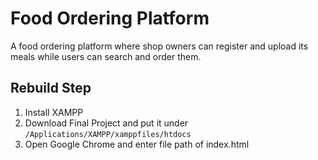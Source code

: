 # Food Ordering Platform

A food ordering platform where shop owners can register and upload its meals while users can search and order them.

## Rebuild Step
1. Install XAMPP
2. Download Final Project and put it under `/Applications/XAMPP/xamppfiles/htdocs`
3. Open Google Chrome and enter file path of index.html